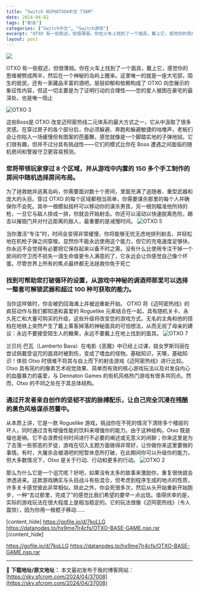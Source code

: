 ```yaml
---
title: "Switch NSP《OTXO》中文 736M"
date: 2024-04-02
tags: ["射击"]
categories: ["Switch中文", "Switch游戏"]
excerpt: "OTXO 有一些叙述，但很薄弱。你在火车上找到了一个面具，戴上它，感觉你的思维被劈成两半，然后在一个神秘的岛屿上醒来。这里唯一的就是一座大宅邸，陌生的居民，还有一家藏品丰富的酒吧。层层抑郁和依赖构成了 OTXO 向您展示的象征性内容，但这一切主要是为了证明行动的合理性——您的爱人被困在豪宅的最深处，&hellip;"
layout: post
---
```


<img class="aligncenter lazy entered loaded" src="https://sky.sfcrom.com/wp-content/uploads/2024/03/20240329123932-b9009.jpeg" />

OTXO 有一些叙述，但很薄弱。你在火车上找到了一个面具，戴上它，感觉你的思维被劈成两半，然后在一个神秘的岛屿上醒来。这里唯一的就是一座大宅邸，陌生的居民，还有一家藏品丰富的酒吧。层层抑郁和依赖构成了 OTXO 向您展示的象征性内容，但这一切主要是为了证明行动的合理性——您的爱人被困在豪宅的最深处，也是唯一阻止

<img src="https://sky.sfcrom.com/wp-content/uploads/2024/04/20240402085608-6d02b.jpeg" alt="OTXO 3" />

这些Boss是 OTXO 改变迈阿密热线二元体系的最大方式之一，它从中汲取了很多灵感。在穿过房子的各个部分后，你必须躲避、奔跑和躲避敏捷的咕噜声，老板们会让你陷入一场缓慢但有图案的芭蕾舞，感觉就像是一个脚踏实地的子弹地狱。它们很有趣，但并不过分具有挑战性——它们的模式比你在 Boss 遭遇之间面临的随机房间和警报守卫更容易预测。
<h3>您将带领玩家穿过 8 个区域，并从游戏中内置的 150 多个手工制作的房间中随机选择房间布局。</h3>
为了拯救她并逃离岛屿，你需要面对数十个房间，里面充满了追随者、重型武器和庞大的头目。穿过 OTXO 的每个区域都相当简单，你需要谋杀那里的每个人并确保你不会死。其中一根模拟摇杆可以移动你的谋杀男孩，另一根则瞄准他所持的枪，一旦它与敌人排成一排，你就会开始射击。你还可以滚动以快速脱离危险，踢击以摧毁门并对付近距离的敌人，最重要的是减慢时间。

<img src="https://sky.sfcrom.com/wp-content/uploads/2024/04/20240402085611-b363a.jpeg" alt="OTXO 5" />

当你激活“专注”时，时间会变得非常缓慢，你将能够无忧无虑地排列射击，并轻松地在机枪子弹之间穿梭。显然你不能永远使用这个能力，但它的充电速度足够快，你永远不会觉得有必要把它保存起来以备不时之需。没有什么比使用专注干掉一个房间的守卫而不损失一滴生命值更令人满意的了，它永远会让你感觉自己像个坏蛋。尽管世界上所有的焦点最终都无法拯救你免于死亡
<h3>找到可帮助您打破循环的设置，从游戏中神秘的调酒师那里可以选择一整套可解锁武器和超过 100 种可获取的能力。</h3>
当你这样做时，你会被扔回海滩上并被迫重新开始。 OTXO 将《迈阿密热线》的疯狂动作与我们都知道和喜爱的 Roguelike 元素结合在一起，具有随机关卡、永久死亡和大量可购买的升级，这些升级将改变您的游戏方式。无名的主角和他的搭档在地铁上突然产生了戴上乘客掉落的神秘面具的可怕想法，从而无视了母亲的建议：永远不要接受陌生人的糖果，永远不要戴上在地上找到的面具。

<img src="https://sky.sfcrom.com/wp-content/uploads/2024/04/20240402085612-24070.jpeg" alt="OTXO 7" />

兰贝托·巴瓦（Lamberto Bava）在电影《恶魔》中已经上过课，妓女罗斯玛丽在尝试佩戴受诅咒的面具时被割伤，变成了嗜血的怪物。基础知识，天哪，基础知识！体验 Otxo 时很难不将其与自上而下的射击游戏《迈阿密热线》进行比较。 Otxo 具有简约的像素艺术视觉效果、简单而有效的核心游戏玩法以及对发自内心的血腥暴力的喜爱，与 Dennaton Games 的街机风格热门游戏有很多共同点。然而，Otxo 的不同之处在于其总体结构。
<h3>通过开发者亲自创作的坚韧不拔的脉搏配乐，让自己完全沉浸在残酷的黑色风格谋杀芭蕾中。</h3>
从本质上讲，它是一款 Roguelike 游戏，挑战你在不死的情况下清除多个楼层的坏人，同时通过含有增强性能的饮料来增强你的能力。由于这种结构，Otxo 既是福也是祸。它不会浪费任何时间进行不必要的阐述或无意义的闲聊；你来这里是为了击落一些邪恶的歹徒，游戏在切入主题方面做得非常好，让你做你来这里要做的事情。有时，大屠杀会被酒吧的短暂休息所打破，在此期间你可以升级你的能力，但大多数情况下，Otxo 是关于行动、行动和更多的行动。

<img src="https://sky.sfcrom.com/wp-content/uploads/2024/04/20240402085613-3064a.jpeg" alt="OTXO 2" />

那么为什么它是一个诅咒呢？好吧，如果没有太多的故事来激励你，重复很快就会渗透进来。这款游戏确实与头目战斗有些混合，但考虑到程序生成的地点的性质，许多关卡感觉彼此非常相似。除此之外，你会死很多次，然后从头开始重新开始跑步，一种“去过那里，完成了”的感觉比我们希望的要早一点出现。值得庆幸的是，实际的游戏玩法在很大程度上是相当稳定的。它的玩法很像《迈阿密热线》（令人震惊），因为你用一根棍子移动……

[content_hide]
https://gofile.io/d/7koLLG
https://datanodes.to/hx9me7lr4cfs/OTXO-BASE-GAME.nsp.rar
[/content_hide]

<!--wechatfans start-->
https://gofile.io/d/7koLLG
https://datanodes.to/hx9me7lr4cfs/OTXO-BASE-GAME.nsp.rar
<!--wechatfans end-->

---
📖 **下载地址/原文地址：** 本文最初发布于我的博客网站：[https://sky.sfcrom.com/2024/04/37008](https://sky.sfcrom.com/2024/04/37008)

